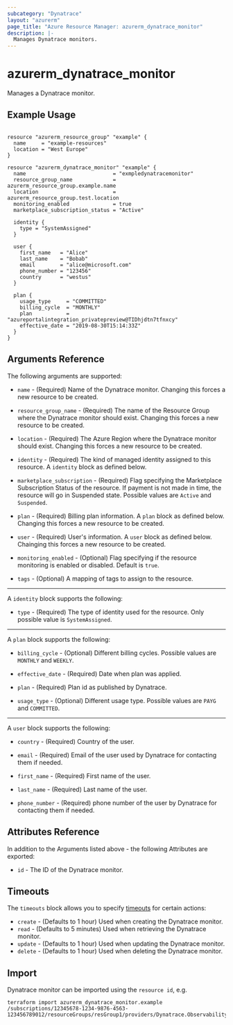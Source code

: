 ```yaml
---
subcategory: "Dynatrace"
layout: "azurerm"
page_title: "Azure Resource Manager: azurerm_dynatrace_monitor"
description: |-
  Manages Dynatrace monitors.
---
```


# azurerm_dynatrace_monitor

Manages a Dynatrace monitor.

## Example Usage

```hcl

resource "azurerm_resource_group" "example" {
  name     = "example-resources"
  location = "West Europe"
}

resource "azurerm_dynatrace_monitor" "example" {
  name                            = "exmpledynatracemonitor"
  resource_group_name             = azurerm_resource_group.example.name
  location                        = azurerm_resource_group.test.location
  monitoring_enabled              = true
  marketplace_subscription_status = "Active"

  identity {
    type = "SystemAssigned"
  }

  user {
    first_name   = "Alice"
    last_name    = "Bobab"
    email        = "alice@microsoft.com"
    phone_number = "123456"
    country      = "westus"
  }

  plan {
    usage_type     = "COMMITTED"
    billing_cycle  = "MONTHLY"
    plan           = "azureportalintegration_privatepreview@TIDhjdtn7tfnxcy"
    effective_date = "2019-08-30T15:14:33Z"
  }
}
```

## Arguments Reference

The following arguments are supported:

* `name` - (Required) Name of the Dynatrace monitor. Changing this forces a new resource to be created.

* `resource_group_name` - (Required) The name of the Resource Group where the Dynatrace monitor should exist. Changing this forces a new resource to be created.

* `location` - (Required) The Azure Region where the Dynatrace monitor should exist. Changing this forces a new resource to be created.

* `identity` - (Required) The kind of managed identity assigned to this resource.  A `identity` block as defined below.

* `marketplace_subscription` - (Required) Flag specifying the Marketplace Subscription Status of the resource. If payment is not made in time, the resource will go in Suspended state. Possible values are `Active` and `Suspended`.

* `plan` - (Required) Billing plan information. A `plan` block as defined below. Changing this forces a new resource to be created.

* `user` - (Required) User's information. A `user` block as defined below. Chainging this forces a new resource to be created.

* `monitoring_enabled` - (Optional) Flag specifying if the resource monitoring is enabled or disabled. Default is `true`.

* `tags` - (Optional) A mapping of tags to assign to the resource.

---

A `identity` block supports the following:

* `type` - (Required) The type of identity used for the resource. Only possible value is `SystemAssigned`.

---

A `plan` block supports the following:

* `billing_cycle` - (Optional) Different billing cycles. Possible values are `MONTHLY` and `WEEKLY`.

* `effective_date` - (Required) Date when plan was applied.

* `plan` - (Required) Plan id as published by Dynatrace.

* `usage_type` - (Optional) Different usage type. Possible values are `PAYG` and `COMMITTED`.

---

A `user` block supports the following:

* `country` - (Required) Country of the user.

* `email` - (Required) Email of the user used by Dynatrace for contacting them if needed.

* `first_name` - (Required) First name of the user.

* `last_name` - (Required) Last name of the user.

* `phone_number` - (Required) phone number of the user by Dynatrace for contacting them if needed.

## Attributes Reference

In addition to the Arguments listed above - the following Attributes are exported:

* `id` - The ID of the Dynatrace monitor.

## Timeouts

The `timeouts` block allows you to specify [timeouts](https://www.terraform.io/language/resources/syntax#operation-timeouts) for certain actions:

* `create` - (Defaults to 1 hour) Used when creating the Dynatrace monitor.
* `read` - (Defaults to 5 minutes) Used when retrieving the Dynatrace monitor.
* `update` - (Defaults to 1 hour) Used when updating the Dynatrace monitor.
* `delete` - (Defaults to 1 hour) Used when deleting the Dynatrace monitor.

## Import

Dynatrace monitor can be imported using the `resource id`, e.g.

```shell
terraform import azurerm_dynatrace_monitor.example /subscriptions/12345678-1234-9876-4563-123456789012/resourceGroups/resGroup1/providers/Dynatrace.Observability/monitors/monitor1
```
